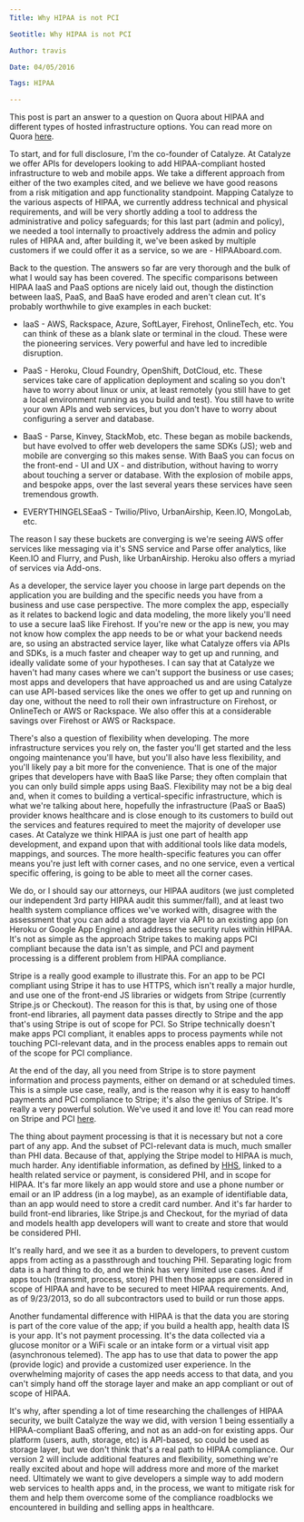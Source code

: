 ```yaml
---
Title: Why HIPAA is not PCI

Seotitle: Why HIPAA is not PCI

Author: travis

Date: 04/05/2016

Tags: HIPAA

---
```

This post is part an answer to a question on Quora about HIPAA and different types of hosted infrastructure options. You can read more on Quora [here](http://www.quora.com/Health-Insurance-Portability-and-Accountability-Act-HIPAA/Becoming-HIPAA-Compliant-Should-you-use-a-Backend-As-A-Service-or-a-HIPAA-Server-Why).

To start, and for full disclosure, I'm the co-founder of Catalyze. At Catalyze we offer APIs for developers looking to add HIPAA-compliant hosted infrastructure to web and mobile apps. We take a different approach from either of the two examples cited, and we believe we have good reasons from a risk mitigation and app functionality standpoint. Mapping Catalyze to the various aspects of HIPAA, we currently address technical and physical requirements, and will be very shortly adding a tool to address the administrative and policy safeguards; for this last part (admin and policy), we needed a tool internally to proactively address the admin and policy rules of HIPAA and, after building it, we've been asked by multiple customers if we could offer it as a service, so we are - HIPAAboard.com.

Back to the question. The answers so far are very thorough and the bulk of what I would say has been covered. The specific comparisons between HIPAA IaaS and PaaS options are nicely laid out, though the distinction between IaaS, PaaS, and BaaS have eroded and aren't clean cut. It's probably worthwhile to give examples in each bucket:

- IaaS - AWS, Rackspace, Azure, SoftLayer, Firehost, OnlineTech, etc. You can think of these as a blank slate or terminal in the cloud. These were the pioneering services. Very powerful and have led to incredible disruption.

- PaaS - Heroku, Cloud Foundry, OpenShift, DotCloud, etc. These services take care of application deployment and scaling so you don't have to worry about linux or unix, at least remotely (you still have to get a local environment running as you build and test). You still have to write your own APIs and web services, but you don't have to worry about configuring a server and database.

- BaaS - Parse, Kinvey, StackMob, etc. These began as mobile backends, but have evolved to offer web developers the same SDKs (JS); web and mobile are converging so this makes sense. With BaaS you can focus on the front-end - UI and UX - and distribution, without having to worry about touching a server or database. With the explosion of mobile apps, and bespoke apps, over the last several years these services have seen tremendous growth.

- EVERYTHINGELSEaaS - Twilio/Plivo, UrbanAirship, Keen.IO, MongoLab, etc.

The reason I say these buckets are converging is we're seeing AWS offer services like messaging via it's SNS service and Parse offer analytics, like Keen.IO and Flurry, and Push, like UrbanAirship. Heroku also offers a myriad of services via Add-ons.

As a developer, the service layer you choose in large part depends on the application you are building and the specific needs you have from a business and use case perspective. The more complex the app, especially as it relates to backend logic and data modeling, the more likely you'll need to use a secure IaaS like Firehost. If you're new or the app is new, you may not know how complex the app needs to be or what your backend needs are, so using an abstracted service layer, like what Catalyze offers via APIs and SDKs, is a much faster and cheaper way to get up and running, and ideally validate some of your hypotheses. I can say that at Catalyze we haven't had many cases where we can't support the business or use cases; most apps and developers that have approached us and are using Catalyze can use API-based services like the ones we offer to get up and running on day one, without the need to roll their own infrastructure on Firehost, or OnlineTech or AWS or Rackspace. We also offer this at a considerable savings over Firehost or AWS or Rackspace.

There's also a question of flexibility when developing. The more infrastructure services you rely on, the faster you'll get started and the less ongoing maintenance you'll have, but you'll also have less flexibility, and you'll likely pay a bit more for the convenience. That is one of the major gripes that developers have with BaaS like Parse; they often complain that you can only build simple apps using BaaS. Flexibility may not be a big deal and, when it comes to building a vertical-specific infrastructure, which is what we're talking about here, hopefully the infrastructure (PaaS or BaaS) provider knows healthcare and is close enough to its customers to build out the services and features required to meet the majority of developer use cases. At Catalyze we think HIPAA is just one part of health app development, and expand upon that with additional tools like data models, mappings, and sources. The more health-specific features you can offer means you're just left with corner cases, and no one service, even a vertical specific offering, is going to be able to meet all the corner cases.

We do, or I should say our attorneys, our HIPAA auditors (we just completed our independent 3rd party HIPAA audit this summer/fall), and at least two health system compliance offices we've worked with, disagree with the assessment that you can add a storage layer via API to an existing app (on Heroku or Google App Engine) and address the security rules within HIPAA. It's not as simple as the approach Stripe takes to making apps PCI compliant because the data isn't as simple, and PCI and payment processing is a different problem from HIPAA compliance.

Stripe is a really good example to illustrate this. For an app to be PCI compliant using Stripe it has to use HTTPS, which isn't really a major hurdle, and use one of the front-end JS libraries or widgets from Stripe (currently Stripe.js or Checkout). The reason for this is that, by using one of those front-end libraries, all payment data passes directly to Stripe and the app that's using Stripe is out of scope for PCI. So Stripe technically doesn't make apps PCI compliant, it enables apps to process payments while not touching PCI-relevant data, and in the process enables apps to remain out of the scope for PCI compliance.

At the end of the day, all you need from Stripe is to store payment information and process payments, either on demand or at scheduled times. This is a simple use case, really, and is the reason why it is easy to handoff payments and PCI compliance to Stripe; it's also the genius of Stripe. It's really a very powerful solution. We've used it and love it! You can read more on Stripe and PCI [here](https://support.stripe.com/questions/do-i-need-to-be-pci-compliant-what-do-i-have-to-do).

The thing about payment processing is that it is necessary but not a core part of any app. And the subset of PCI-relevant data is much, much smaller than PHI data. Because of that, applying the Stripe model to HIPAA is much, much harder. Any identifiable information, as defined by [HHS](http://www.hhs.gov/ocr/privacy/hipaa/understanding/coveredentities/De-identification/guidance.html#safeharborguidance), linked to a health related service or payment, is considered PHI, and in scope for HIPAA. It's far more likely an app would store and use a phone number or email or an IP address (in a log maybe), as an example of identifiable data, than an app would need to store a credit card number. And it's far harder to build front-end libraries, like Stripe.js and Checkout, for the myriad of data and models health app developers will want to create and store that would be considered PHI.

It's really hard, and we see it as a burden to developers, to prevent custom apps from acting as a passthrough and touching PHI. Separating logic from data is a hard thing to do, and we think has very limited use cases. And if apps touch (transmit, process, store) PHI then those apps are considered in scope of HIPAA and have to be secured to meet HIPAA requirements. And, as of 9/23/2013, so do all subcontractors used to build or run those apps.

Another fundamental difference with HIPAA is that the data you are storing is part of the core value of the app; if you build a health app, health data IS is your app. It's not payment processing. It's the data collected via a glucose monitor or a WiFi scale or an intake form or a virtual visit app (asynchronous telemed). The app has to use that data to power the app (provide logic) and provide a customized user experience. In the overwhelming majority of cases the app needs access to that data, and you can't simply hand off the storage layer and make an app compliant or out of scope of HIPAA.

It's why, after spending a lot of time researching the challenges of HIPAA security, we built Catalyze the way we did, with version 1 being essentially a HIPAA-compliant BaaS offering, and not as an add-on for existing apps. Our platform (users, auth, storage, etc) is API-based, so could be used as storage layer, but we don't think that's a real path to HIPAA compliance. Our version 2 will include additional features and flexibility, something we're really excited about and hope will address more and more of the market need. Ultimately we want to give developers a simple way to add modern web services to health apps and, in the process, we want to mitigate risk for them and help them overcome some of the compliance roadblocks we encountered in building and selling apps in healthcare.